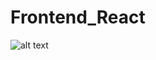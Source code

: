 # Frontend_React
![alt text](https://drive.google.com/uc?export=view&id=1B0QnrbP6DGyew7jhihofxBL2QjJELtBC)
